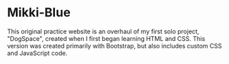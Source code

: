 # Mikki-Blue
This original practice website is an overhaul of my first solo project, "DogSpace", created when I first began learning HTML and CSS. This version was created primarily with Bootstrap, but also includes custom CSS and JavaScript code.
